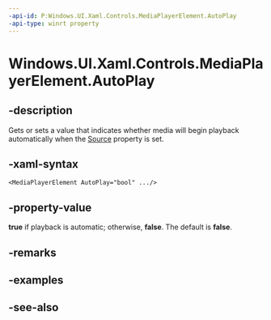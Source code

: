 ```yaml
---
-api-id: P:Windows.UI.Xaml.Controls.MediaPlayerElement.AutoPlay
-api-type: winrt property
---
```


<!-- Property syntax
public bool AutoPlay { get;  set; }
-->

# Windows.UI.Xaml.Controls.MediaPlayerElement.AutoPlay

## -description
Gets or sets a value that indicates whether media will begin playback automatically when the [Source](mediaplayerelement_source.md) property is set.


## -xaml-syntax
```xaml
<MediaPlayerElement AutoPlay="bool" .../>
```


## -property-value
**true** if playback is automatic; otherwise, **false**. The default is **false**.

## -remarks

## -examples

## -see-also
